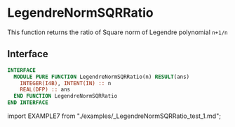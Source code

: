 # LegendreNormSQRRatio

This function returns the ratio of Square norm of Legendre polynomial `n+1/n`

## Interface

<Tabs>
<TabItem value="interface" label="܀ Interface" default>

```fortran
INTERFACE
  MODULE PURE FUNCTION LegendreNormSQRRatio(n) RESULT(ans)
    INTEGER(I4B), INTENT(IN) :: n
    REAL(DFP) :: ans
  END FUNCTION LegendreNormSQRRatio
END INTERFACE
```

</TabItem>

<TabItem value="example" label="️܀ See example">

import EXAMPLE7 from "./examples/\_LegendreNormSQRRatio_test_1.md";

<EXAMPLE7 />

</TabItem>

<TabItem value="close" label="↢ ">

</TabItem>
</Tabs>
